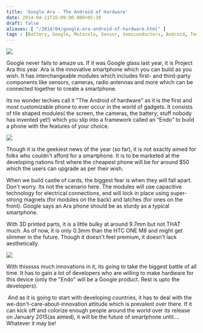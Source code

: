 ```yaml
---
title: 'Google Ara - The Android of Hardware'
date: 2014-04-21T16:09:00.000+05:30
draft: false
aliases: [ "/2014/04/google-ara-android-of-hardware.html" ]
tags : [Battery, Google, Motorola, Sensor, Semiconductors, Android, Technology, Gadgets, Project Ara, 3D printer, camera, modules, Digital life, smartphone]
---
```


  

[![](https://1.bp.blogspot.com/--Kn9bSE0E6I/U1Tun5B6ToI/AAAAAAAACRQ/LIY-Z_tBPSY/s1600/ara2blogpost.png)](https://1.bp.blogspot.com/--Kn9bSE0E6I/U1Tun5B6ToI/AAAAAAAACRQ/LIY-Z_tBPSY/s1600/ara2blogpost.png)

  

Google never fails to amaze us. If it was Google glass last year, it is Project Ara this year. Ara is the innovative smartphone which you can build as you wish. It has interchangeable modules which includes first- and third-party components like sensors, cameras, radio antennas and more which can be connected together to create a smartphone.  
  
Its no wonder techies call it "The Android of hardware" as it is the first and most customizable phone to ever occur in the world of gadgets. It consists of tile shaped modules( the screen, the cameras, the battery, stuff nobody has invented yet!) which you slip into a framework called an “Endo” to build a phone with the features of your choice.  
  

![](https://3.bp.blogspot.com/-OT9hUC2Fxcs/U1TxbLem5bI/AAAAAAAACRk/ePdWDGHEzh0/s1600/google-ara-project.jpg)

  
Though it is the geekiest news of the year (so far), it is not exactly aimed for folks who couldn't afford for a smartphone. It is to be marketed at the developing nations first where the cheapest phone will be for around $50 which the users can upgrade as per their wish.  
  
When we build castle of cards, the biggest fear is when they will fall apart. Don't worry. Its not the scenario here. The modules will use capacitive technology for electrical connections, and will lock in place using super-strong magnets (for modules on the back) and latches (for ones on the front). Google says an Ara phone should be as sturdy as a typical smartphone.  
  
With 3D printed parts, it is a little bulky at around 9.7mm but not THAT much. As of now, it is only 0.3mm than the HTC ONE M8 and might get slimmer in the future. Though it doesn't feel premium, it doesn't lack aesthetically.  

[![](https://3.bp.blogspot.com/-fDGv0e-XbwU/U1T0hV507VI/AAAAAAAACR0/-3f1OZUXJiY/s1600/motorola-ara-05-640x426.jpg)](https://3.bp.blogspot.com/-fDGv0e-XbwU/U1T0hV507VI/AAAAAAAACR0/-3f1OZUXJiY/s1600/motorola-ara-05-640x426.jpg)

  
With thisssss much innovations in it, its going to take the biggest battle of all time. It has to gain a lot of developers who are willing to make hardware for this device (only the "Endo" will be a Google product. Rest is upto the developers).  

 And as it is going to start with developing countries, it has to deal with the we-don't-care-about-innovation attitude which is prevalent over there. If it can kick off and colorize enough people around the world over its release on January 2015(as aimed), it will be the future of smartphone until.... Whatever it may be!